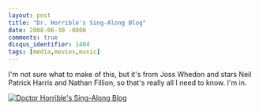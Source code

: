 ```yaml
---
layout: post
title: "Dr. Horrible's Sing-Along Blog"
date: 2008-06-30 -0800
comments: true
disqus_identifier: 1404
tags: [media,movies,music]
---
```

I'm not sure what to make of this, but it's from Joss Whedon and stars
Neil Patrick Harris and Nathan Fillion, so that's really all I need to
know. I'm in.

[![Doctor Horrible's Sing-Along Blog](http://www.drhorrible.com/images/banners/big_square.gif)](http://www.drhorrible.com)
